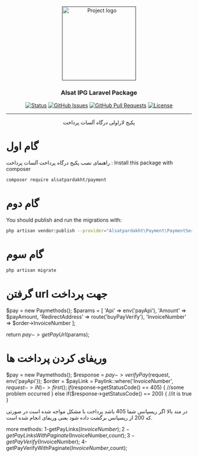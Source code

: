 
<p align="center">
  <a href="" rel="noopener">
 <img width=200px height=200px src="./logo.png" alt="Project logo"></a>
</p>

<h3 align="center">Alsat IPG Laravel Package</h3>

<div align="center">

[![Status](https://img.shields.io/badge/status-active-success.svg)]()
[![GitHub Issues](https://img.shields.io/github/issues/AlsatPardakht/AlsatIPGAndroid.svg)](https://github.com/AlsatPardakht/AlsatIPGAndroid/issues)
[![GitHub Pull Requests](https://img.shields.io/github/issues-pr/AlsatPardakht/AlsatIPGAndroid.svg)](https://github.com/AlsatPardakht/AlsatIPGAndroid/pulls)
[![License](https://img.shields.io/badge/license-MIT-blue.svg)](/LICENSE)

</div>

---

<p align="center">پکیج لاراولی درگاه آلسات پرداخت</p>

# گام اول
راهنمای نصب پکیج درگاه پرداخت آلسات پرداخت :
Install this package with composer
```bash
composer require alsatpardakht/payment
```
# گام دوم
You should publish and run the migrations with:

```bash
php artisan vendor:publish --provider="Alsatpardakht\Payment\PaymentServiceProvider" --tag="migrations"
```
# گام سوم
```bash
php artisan migrate
```

# گرفتن url جهت پرداخت
$pay = new Paymethods();
$params = [
    'Api' => env('payApi'),
    'Amount' => $payAmount,
    'RedirectAddress' => route('buyPayVerify'),
    'InvoiceNumber' => $order->InvoiceNumber
];

return $pay->getPayUrl($params);

# وریفای کردن پرداخت ها
$pay = new Paymethods();
$response = $pay->verifyPay($request, env('payApi'));
$order = 
$payLink = Paylink::where('InvoiceNumber', $request->iN)->first();
if ($response->getStatusCode() == 405) {
  //some problem occurred
} else if($response->getStatusCode() == 200) {
  //it is true
}

در متد بالا اگر ریسپانس شما 405 باشد پرداخت با مشکل مواجه شده است در صورتی که 200 از ریسپانس برگشت داده شود یعنی وریفای انجام شده است.

more methods:
1-getPayLinks($InvoiceNumber);
2-getPayLinksWithPaginate($InvoiceNumber,$count);
3-getPayVerify($InvoiceNumber);
4-getPayVerifyWithPaginate($InvoiceNumber,$count);
